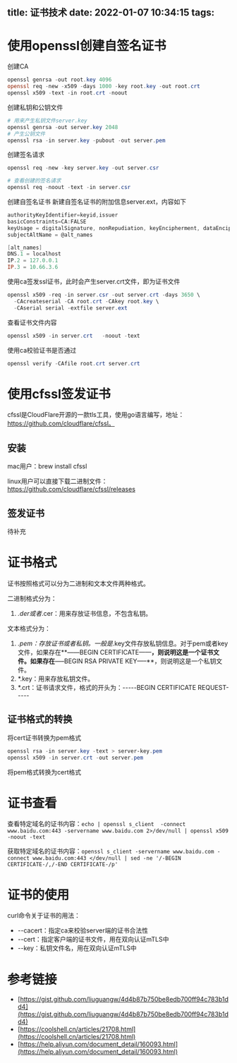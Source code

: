 title: 证书技术
date: 2022-01-07 10:34:15
tags:
---
# 使用openssl创建自签名证书
创建CA
```powershell
openssl genrsa -out root.key 4096
openssl req -new -x509 -days 1000 -key root.key -out root.crt
openssl x509 -text -in root.crt -noout
```
创建私钥和公钥文件
```powershell
# 用来产生私钥文件server.key
openssl genrsa -out server.key 2048
# 产生公钥文件
openssl rsa -in server.key -pubout -out server.pem
```
创建签名请求
```powershell
openssl req -new -key server.key -out server.csr

# 查看创建的签名请求
openssl req -noout -text -in server.csr
```
创建自签名证书
新建自签名证书的附加信息server.ext，内容如下
```powershell
authorityKeyIdentifier=keyid,issuer
basicConstraints=CA:FALSE
keyUsage = digitalSignature, nonRepudiation, keyEncipherment, dataEncipherment
subjectAltName = @alt_names

[alt_names]
DNS.1 = localhost
IP.2 = 127.0.0.1
IP.3 = 10.66.3.6
```

使用ca签发ssl证书，此时会产生server.crt文件，即为证书文件
```powershell
openssl x509 -req -in server.csr -out server.crt -days 3650 \
  -CAcreateserial -CA root.crt -CAkey root.key \
  -CAserial serial -extfile server.ext
```

查看证书文件内容
```powershell
openssl x509 -in server.crt   -noout -text
```

使用ca校验证书是否通过
```powershell
openssl verify -CAfile root.crt server.crt
```

# 使用cfssl签发证书

cfssl是CloudFlare开源的一款tls工具，使用go语言编写，地址：https://github.com/cloudflare/cfssl。

## 安装

mac用户：brew install cfssl

linux用户可以直接下载二进制文件：https://github.com/cloudflare/cfssl/releases

## 签发证书

待补充

# 证书格式
证书按照格式可以分为二进制和文本文件两种格式。

二进制格式分为：

1. *.der或者*.cer：用来存放证书信息，不包含私钥。

文本格式分为：

1. *.pem：存放证书或者私钥。一般是*.key文件存放私钥信息。对于pem或者key文件，如果存在**——BEGIN CERTIFICATE——**，则说明这是一个证书文件。如果存在**—–BEGIN RSA PRIVATE KEY—–**，则说明这是一个私钥文件。
2. *.key：用来存放私钥文件。
3. *.crt：证书请求文件，格式的开头为：-----BEGIN CERTIFICATE REQUEST-----

## 证书格式的转换
将cert证书转换为pem格式
```powershell
openssl rsa -in server.key -text > server-key.pem
openssl x509 -in server.crt -out server.pem
```
将pem格式转换为cert格式

# 证书查看

查看特定域名的证书内容：`echo | openssl s_client  -connect www.baidu.com:443 -servername www.baidu.com 2>/dev/null | openssl x509 -noout -text`

获取特定域名的证书内容：`openssl s_client -servername www.baidu.com -connect www.baidu.com:443 </dev/null | sed -ne '/-BEGIN CERTIFICATE-/,/-END CERTIFICATE-/p'`

# 证书的使用

curl命令关于证书的用法：

- --cacert：指定ca来校验server端的证书合法性
- --cert：指定客户端的证书文件，用在双向认证mTLS中
- --key：私钥文件名，用在双向认证mTLS中

# 参考链接
- [https://gist.github.com/liuguangw/4d4b87b750be8edb700ff94c783b1dd4](https://gist.github.com/liuguangw/4d4b87b750be8edb700ff94c783b1dd4)
- [https://coolshell.cn/articles/21708.html](https://coolshell.cn/articles/21708.html)
- [https://help.aliyun.com/document_detail/160093.html](https://help.aliyun.com/document_detail/160093.html)